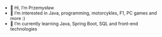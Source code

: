 - 👋 Hi, I’m Przemysław
- 👀 I’m interested in Java, programming, motorcykles, F1, PC games and more :)
- 🌱 I’m currently learning Java, Spring Boot, SQL and front-end technologies
<!---
- 💞️ I’m looking to collaborate on ...
- 📫 How to reach me ...
--->

<!---
Przemek0/Przemek0 is a ✨ special ✨ repository because its `README.md` (this file) appears on your GitHub profile.
You can click the Preview link to take a look at your changes.
--->
